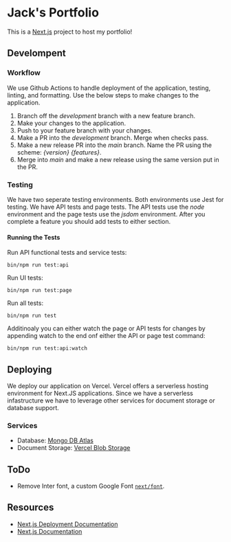# Jack's Portfolio
This is a [Next.js](https://nextjs.org/) project to host my portfolio!

## Develompent

### Workflow

We use Github Actions to handle deployment of the application, testing, linting, and formatting.
Use the below steps to make changes to the application.

1. Branch off the _development_ branch with a new feature branch.
2. Make your changes to the application.
3. Push to your feature branch with your changes.
4. Make a PR into the _development_ branch. Merge when checks pass.
5. Make a new release PR into the _main_ branch. Name the PR using the scheme: _{version} {features}_.
6. Merge into _main_ and make a new release using the same version put in the PR.

### Testing

We have two seperate testing environments. Both environments use Jest for testing. We have API tests
and page tests. The API tests use the _node_ environment and the page tests use the _jsdom_
environment. After you complete a feature you should add tests to either section.

#### Running the Tests

Run API functional tests and service tests:

```
bin/npm run test:api
```

Run UI tests:

```
bin/npm run test:page
```

Run all tests:

```
bin/npm run test
```

Additinoaly you can either watch the page or API tests for changes by appending watch to the end
onf either the API or page test command:

```
bin/npm run test:api:watch
```

## Deploying

We deploy our application on Vercel. Vercel offers a serverless hosting environment for Next.JS
applications. Since we have a serverless infastructure we have to leverage other services for
document storage or database support.

### Services
- Database: [Mongo DB Atlas](https://www.mongodb.com/products/platform/atlas-database)
- Document Storage: [Vercel Blob Storage](https://vercel.com/docs/storage/vercel-blob)

## ToDo
- Remove Inter font, a custom Google Font
  [`next/font`](https://nextjs.org/docs/basic-features/font-optimization).

## Resources
- [Next.js Deployment Documentation](https://nextjs.org/docs/deployment)
- [Next.js Documentation](https://nextjs.org/docs)